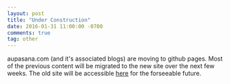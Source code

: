 ```yaml
---
layout: post
title: "Under Construction"
date: 2016-01-31 11:00:00 -0700
comments: true
tag: other
---
```


aupasana.com (and it's associated blogs) are moving to github pages.
Most of the previous content will be migrated to the new site over the next few weeks. <!--more-->
The old site will be accessible [here](http://old.aupasana.com)
for the forseeable future.
